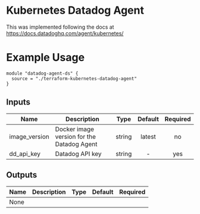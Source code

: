 # Kubernetes Datadog Agent

This was implemented following the docs at https://docs.datadoghq.com/agent/kubernetes/

# Example Usage
```
module "datadog-agent-ds" {
  source = "./terraform-kubernetes-datadog-agent"
}
```

## Inputs

| Name | Description | Type | Default | Required |
|------|-------------|:----:|:-----:|:-----:|
| image_version | Docker image version for the Datadog Agent | string | latest | no |
| dd_api_key | Datadog API key | string | - | yes |

## Outputs

| Name | Description | Type | Default | Required |
|------|-------------|:----:|:-----:|:-----:|
| None ||||||
